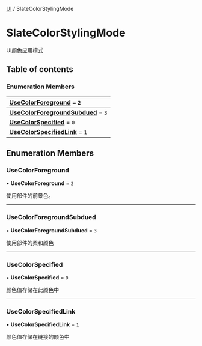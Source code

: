 [UI](../groups/UI.UI.md) / SlateColorStylingMode

# SlateColorStylingMode <Badge type="tip" text="Enumeration" /> <Score text="SlateColorStylingMode" />

UI颜色应用模式

## Table of contents

### Enumeration Members <Score text="Enumeration" /> 
| **[UseColorForeground](mw.SlateColorStylingMode.md#usecolorforeground)** = ``2``  |
| :----- |
| **[UseColorForegroundSubdued](mw.SlateColorStylingMode.md#usecolorforegroundsubdued)** = ``3`` |
| **[UseColorSpecified](mw.SlateColorStylingMode.md#usecolorspecified)** = ``0`` |
| **[UseColorSpecifiedLink](mw.SlateColorStylingMode.md#usecolorspecifiedlink)** = ``1`` |

## Enumeration Members

### UseColorForeground <Score text="UseColorForeground" /> 

• **UseColorForeground** = ``2``

使用部件的前景色。

___

### UseColorForegroundSubdued <Score text="UseColorForegroundSubdued" /> 

• **UseColorForegroundSubdued** = ``3``

使用部件的柔和颜色

___

### UseColorSpecified <Score text="UseColorSpecified" /> 

• **UseColorSpecified** = ``0``

颜色值存储在此颜色中

___

### UseColorSpecifiedLink <Score text="UseColorSpecifiedLink" /> 

• **UseColorSpecifiedLink** = ``1``

颜色值存储在链接的颜色中
